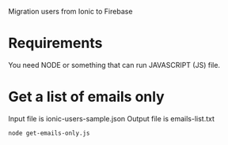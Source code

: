 Migration users from Ionic to Firebase

# Requirements

You need NODE or something that can run JAVASCRIPT (JS) file.

# Get a list of emails only

Input file is ionic-users-sample.json
Output file is emails-list.txt

```
node get-emails-only.js
```
